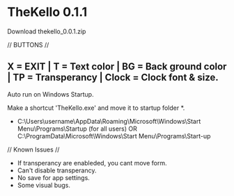 # TheKello 0.1.1 

Download thekello_0.0.1.zip

// BUTTONS //

X = EXIT | T = Text color | BG = Back ground color | TP = Transperancy | Clock = Clock font & size.
---------------------------
Auto run on Windows Startup.

Make a shortcut 'TheKello.exe' and move it to  startup folder *.

* C:\Users\username\AppData\Roaming\Microsoft\Windows\Start Menu\Programs\Startup
  (for all users)
OR
C:\ProgramData\Microsoft\Windows\Start Menu\Programs\Start-up

// Known Issues //

- If transperancy are enableded, you cant move form.
- Can't disable transperancy.
- No save for app settings.
- Some visual bugs.
